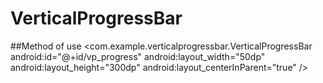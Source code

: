 # VerticalProgressBar

##Method of use
   <Tab> <Tab><com.example.verticalprogressbar.VerticalProgressBar
        android:id="@+id/vp_progress"
        android:layout_width="50dp"
        android:layout_height="300dp"
        android:layout_centerInParent="true"
        />
        
        
        
